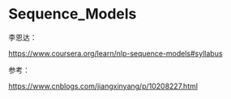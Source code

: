 # Sequence_Models

李恩达：

https://www.coursera.org/learn/nlp-sequence-models#syllabus



参考：

https://www.cnblogs.com/jiangxinyang/p/10208227.html